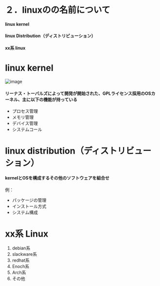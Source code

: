 # ２．linuxのの名前について



#### linux kernel
#### linux Distribution（ディストリビューション）
#### xx系 linux



# linux kernel



![image](https://get.wallhere.com/photo/Linus-Torvalds-Linux-Nvidia-middle-finger-1380653.jpg)



#### リーナス・トーバルズによって開発が開始された、GPLライセンス採用のOSカーネル、主に以下の機能が持っている

 - プロセス管理
 - メモリ管理
 - デバイス管理
 - システムコール



# linux distribution（ディストリビューション）



#### kernelとOSを構成するその他のソフトウェアを組合せ  
例：

 - パッケージの管理
 - インストール方式
 - システム構成



# xx系 Linux



1. debian系
2. slackware系
3. redhat系
4. Enoch系
5. Arch系
6. その他
